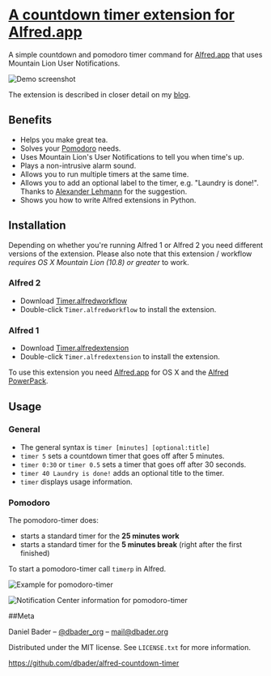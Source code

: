 # [A countdown timer extension for Alfred.app](http://dbader.org/blog/alfred-timer-extension)
A simple countdown and pomodoro timer command for [Alfred.app](http://www.alfredapp.com/) that uses Mountain Lion User Notifications.

![Demo screenshot](https://raw.github.com/gismo141/alfred-countdown-timer/master/Resources/screenshot.png)

The extension is described in closer detail on my [blog](http://dbader.org/blog/alfred-timer-extension).

## Benefits
- Helps you make great tea.
- Solves your [Pomodoro](http://en.wikipedia.org/wiki/Pomodoro_Technique) needs.
- Uses Mountain Lion's User Notifications to tell you when time's up.
- Plays a non-intrusive alarm sound.
- Allows you to run multiple timers at the same time.
- Allows you to add an optional label to the timer, e.g. "Laundry is done!". Thanks to [Alexander Lehmann](http://rudairandamacha.blogspot.de) for the suggestion.
- Shows you how to write Alfred extensions in Python.

## Installation
Depending on whether you're running Alfred 1 or Alfred 2 you need different versions of the extension. Please also note that this extension / workflow *requires OS X Mountain Lion (10.8) or greater* to work.

### Alfred 2
- Download [Timer.alfredworkflow](https://github.com/dbader/alfred-countdown-timer/blob/master/Timer.alfredworkflow?raw=true)
- Double-click `Timer.alfredworkflow` to install the extension.

### Alfred 1
- Download [Timer.alfredextension](https://github.com/dbader/alfred-countdown-timer/blob/master/Timer.alfredextension?raw=true)
- Double-click `Timer.alfredextension` to install the extension.

To use this extension you need [Alfred.app](http://www.alfredapp.com/) for OS X and the [Alfred PowerPack](http://www.alfredapp.com/powerpack/).

## Usage

### General

- The general syntax is `timer [minutes] [optional:title]`
- `timer 5` sets a countdown timer that goes off after 5 minutes.
- `timer 0:30` or `timer 0.5` sets a timer that goes off after 30 seconds.
- `timer 40 Laundry is done!` adds an optional title to the timer.
- `timer` displays usage information.

### Pomodoro

The pomodoro-timer does:
- starts a standard timer for the **25 minutes work**
- starts a standard timer for the **5 minutes break** (right after the first finished)
 
To start a pomodoro-timer call `timerp` in Alfred.

![Example for pomodoro-timer](https://raw.github.com/gismo141/alfred-countdown-timer/master/Resources/alfred_call.png)

![Notification Center information for pomodoro-timer](https://raw.github.com/gismo141/alfred-countdown-timer/master/Resources/nc_start_info.png)

##Meta

Daniel Bader – [@dbader_org](https://twitter.com/dbader_org) – mail@dbader.org

Distributed under the MIT license. See ``LICENSE.txt`` for more information.

https://github.com/dbader/alfred-countdown-timer
